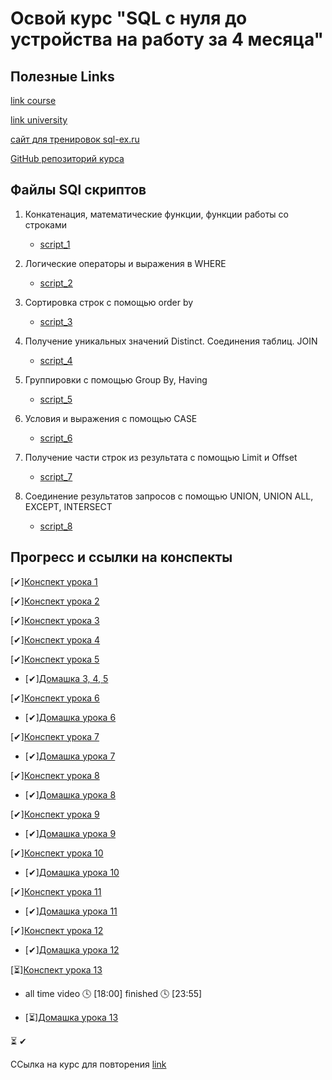 # Освой курс "SQL с нуля до устройства на работу за 4 месяца"

## Полезные Links

[link course](https://www.youtube.com/watch?v=y8ojETyCb8k&list=PLzvuaEeolxkz4a0t4qhA0pxmttG8ZbBtd)

[link university](https://itempuniversity.com/course/view.php?id=533)

[сайт для тренировок sql-ex.ru](https://sql-ex.ru/)

[GitHub репозиторий курса](https://github.com/amelinvladimir/sql_course/tree/main)

## Файлы SQl скриптов

1. Конкатенация, математические функции, функции работы со строками
    - [script_1](DataCourse/scrits_SQL/les-3.sql)

2. Логические операторы и выражения в WHERE
    - [script_2](DataCourse/scrits_SQL/les-4.sql)

3. Сортировка строк с помощью order by
    - [script_3](DataCourse/scrits_SQL/les-5.sql)

4. Получение уникальных значений Distinct. Соединения таблиц. JOIN
    - [script_4](DataCourse/scrits_SQL/les-6.sql)

5. Группировки с помощью Group By, Having
    - [script_5](DataCourse/scrits_SQL/les-7.sql)

6. Условия и выражения с помощью CASE
    - [script_6](DataCourse/scrits_SQL/les-8.sql)

7. Получение части строк из результата с помощью Limit и Offset
   - [script_7](DataCourse/scrits_SQL/les-9.sql)

8. Соединение результатов запросов с помощью UNION, UNION ALL, EXCEPT, INTERSECT
   - [script_8](DataCourse/scrits_SQL/les-10.sql)

## Прогресс и ссылки на конспекты

[✔][Конспект урока 1](DataCourse/readme_les_1.md)

[✔][Конспект урока 2](DataCourse/readme_les_2.md)

[✔][Конспект урока 3](DataCourse/readme_les_3.md)

[✔][Конспект урока 4](DataCourse/readme_les_3.md)

[✔][Конспект урока 5](DataCourse/readme_les_3.md)

- [✔][Домашка 3, 4, 5](DataCourse/homework_2.md)

[✔][Конспект урока 6](DataCourse/readme_les_4.md)

- [✔][Домашка урока 6](DataCourse/homework_3.md)

[✔][Конспект урока 7](DataCourse/readme_les_5.md)

- [✔][Домашка урока 7](DataCourse/homework_4.md)

[✔][Конспект урока 8](DataCourse/readme_les_6.md)

- [✔][Домашка урока 8](DataCourse/homework_5.md)

[✔][Конспект урока 9](DataCourse/readme_les_7.md)

- [✔][Домашка урока 9](DataCourse/homework_6.md)

[✔][Конспект урока 10](DataCourse/readme_les_8.md)

- [✔][Домашка урока 10](DataCourse/homework_7.md)

[✔][Конспект урока 11](DataCourse/readme_les_9.md)

- [✔][Домашка урока 11](DataCourse/homework_8.md)

[✔][Конспект урока 12](DataCourse/readme_les_10.md)

- [✔][Домашка урока 12](DataCourse/homework_9.md)

[⏳][Конспект урока 13](DataCourse/readme_les_11.md)

- all time video 🕓 [18:00] finished 🕓 [23:55]

- [⏳][Домашка урока 13](DataCourse/homework_10.md)




⏳
✔

ССылка на курс для повторения [link](https://www.youtube.com/watch?v=46sM2bBq4aw&list=PL0FN8SpXya_JgY0s8QM8xGVcZ26YLL0sa)
